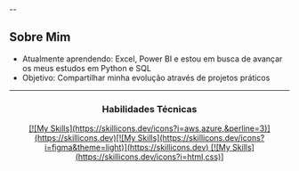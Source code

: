 
--

##  Sobre Mim
-  Atualmente aprendendo: Excel, Power BI e estou em busca de avançar os meus estudos em Python e SQL
-  Objetivo: Compartilhar minha evolução através de projetos práticos

---
  <!-- Ou para títulos -->
<h3 align="center">Habilidades Técnicas</h3>

<p align="center">
  <a href="https://skillicons.dev">
[![My Skills](https://skillicons.dev/icons?i=aws,azure,&perline=3)](https://skillicons.dev)[![My Skills](https://skillicons.dev/icons?i=figma&theme=light)](https://skillicons.dev) [![My Skills](https://skillicons.dev/icons?i=html,css)] 

  </a>
</p>






